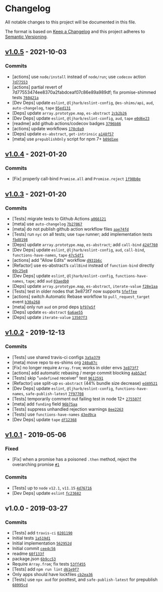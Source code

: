 # Changelog

All notable changes to this project will be documented in this file.

The format is based on [Keep a Changelog](https://keepachangelog.com/en/1.0.0/)
and this project adheres to [Semantic Versioning](https://semver.org/spec/v2.0.0.html).

## [v1.0.5](https://github.com/es-shims/Promise.allSettled/compare/v1.0.4...v1.0.5) - 2021-10-03

### Commits

- [actions] use `node/install` instead of `node/run`; use `codecov` action [`7d77553`](https://github.com/es-shims/Promise.allSettled/commit/7d77553474ee8370a2fabdceaf07c86e89a989df)
- [actions] partial revert of 7d77553474ee8370a2fabdceaf07c86e89a989df; fix promise-shimmed tests [`760421a`](https://github.com/es-shims/Promise.allSettled/commit/760421a9e6806655b85d3a757d49a4b1effbd4ea)
- [Dev Deps] update `eslint`, `@ljharb/eslint-config`, `@es-shims/api`, `aud`, `auto-changelog`, `tape` [`95ed131`](https://github.com/es-shims/Promise.allSettled/commit/95ed131ca0d15ecb6ec6c507ce43fdcc999f9380)
- [Deps] update `array.prototype.map`, `es-abstract` [`2cb2b26`](https://github.com/es-shims/Promise.allSettled/commit/2cb2b26b45fe8875acf948a752cc021e367eec5d)
- [Dev Deps] update `eslint`, `@ljharb/eslint-config`, `aud`, `tape` [`e0d6e23`](https://github.com/es-shims/Promise.allSettled/commit/e0d6e2317a068441b9b4b42a0f73cb844a6db05f)
- [readme] add github actions/codecov badges [`3796b86`](https://github.com/es-shims/Promise.allSettled/commit/3796b86abcc116c870088ff990ad030737e380e4)
- [actions] update workflows [`170c0a9`](https://github.com/es-shims/Promise.allSettled/commit/170c0a9a61bbc7099abeadabac62d922bdf384a1)
- [Deps] update `es-abstract`, `get-intrinsic` [`a148f57`](https://github.com/es-shims/Promise.allSettled/commit/a148f5735a63810c4146aad515a252f245bd91ba)
- [meta] use `prepublishOnly` script for npm 7+ [`b09d1ee`](https://github.com/es-shims/Promise.allSettled/commit/b09d1eece27d5ba08848998b79c6d0947d4803e4)

## [v1.0.4](https://github.com/es-shims/Promise.allSettled/compare/v1.0.3...v1.0.4) - 2021-01-20

### Commits

- [Fix] properly call-bind `Promise.all` and `Promise.reject` [`1f90b0e`](https://github.com/es-shims/Promise.allSettled/commit/1f90b0efc3208486709391ffe1dd16b79ca214d4)

## [v1.0.3](https://github.com/es-shims/Promise.allSettled/compare/v1.0.2...v1.0.3) - 2021-01-20

### Commits

- [Tests] migrate tests to Github Actions [`a066121`](https://github.com/es-shims/Promise.allSettled/commit/a0661218570a7815a5328e36ee5b2378e16820d2)
- [meta] use `auto-changelog` [`7b27067`](https://github.com/es-shims/Promise.allSettled/commit/7b270677baf74ddfedcf4869b869b44e89d30a28)
- [meta] do not publish github action workflow files [`aae74fd`](https://github.com/es-shims/Promise.allSettled/commit/aae74fd7c0a1abf9a9609d7fcd9755b3a8d2a364)
- [Tests] run `nyc` on all tests; use `tape` runner; add implementation tests [`fbd8198`](https://github.com/es-shims/Promise.allSettled/commit/fbd81984b88abb6fc2089e15090a4861f24642a8)
- [Deps] update `array.prototype.map`, `es-abstract`; add `call-bind` [`424f760`](https://github.com/es-shims/Promise.allSettled/commit/424f7606f6ec04aefd36e61dcd83ba1a96d04bbb)
- [Dev Deps] update `eslint`, `@ljharb/eslint-config`, `aud`, `call-bind`, `functions-have-names`, `tape` [`47c5df1`](https://github.com/es-shims/Promise.allSettled/commit/47c5df1ddb55ae59bf57dabf62b6030a92a2adc4)
- [actions] add "Allow Edits" workflow [`d931b6c`](https://github.com/es-shims/Promise.allSettled/commit/d931b6c00bab078e5562b7392374d48de9ffc1cd)
- [Refactor] use es-abstract’s `callBind` instead of `function-bind` directly [`09c25e8`](https://github.com/es-shims/Promise.allSettled/commit/09c25e81af2050ade7d4be35a522753422e7843a)
- [Dev Deps] update `eslint`, `@ljharb/eslint-config`, `functions-have-names`, `tape`; add `aud` [`03aedb0`](https://github.com/es-shims/Promise.allSettled/commit/03aedb0e6365f0ea6f76a373148f3e1ed2c6e8a2)
- [Deps] update `array.prototype.map`, `es-abstract`, `iterate-value` [`f28e1aa`](https://github.com/es-shims/Promise.allSettled/commit/f28e1aa6a83d201de8a81862890c713f60c1680c)
- [Tests] test in older nodes that 3e873f7 now supports [`5feffee`](https://github.com/es-shims/Promise.allSettled/commit/5feffeecb8d9a535cd24f6563023f841a455ebee)
- [actions] switch Automatic Rebase workflow to `pull_request_target` event [`b30a268`](https://github.com/es-shims/Promise.allSettled/commit/b30a2686337efa13454ce754c32287b4aec11bdf)
- [meta] only run `aud` on prod deps [`bf97e5f`](https://github.com/es-shims/Promise.allSettled/commit/bf97e5fad6e5ab554ec8780d1a5f0d955dbce4e4)
- [Deps] update `es-abstract` [`6a6ae55`](https://github.com/es-shims/Promise.allSettled/commit/6a6ae556058aba575b8cd335618f846b3c1fe8c8)
- [Deps] update `iterate-value` [`13507f3`](https://github.com/es-shims/Promise.allSettled/commit/13507f3b7b87de8b26ea3cd0d40949c8c9747f77)

## [v1.0.2](https://github.com/es-shims/Promise.allSettled/compare/v1.0.1...v1.0.2) - 2019-12-13

### Commits

- [Tests] use shared travis-ci configs [`3a5a379`](https://github.com/es-shims/Promise.allSettled/commit/3a5a379ad6da1a7fe988e8e1eb708be4f7abb008)
- [meta] move repo to es-shims org [`240a87c`](https://github.com/es-shims/Promise.allSettled/commit/240a87c480ab7a3119c192476c6317d5f5ce59e2)
- [Fix] no longer require `Array.from`; works in older envs [`3e873f7`](https://github.com/es-shims/Promise.allSettled/commit/3e873f78e15b275d6e10db12ac6cde1716be2f60)
- [actions] add automatic rebasing / merge commit blocking [`4ab52ef`](https://github.com/es-shims/Promise.allSettled/commit/4ab52efa9466c535cd15a1bcb54b3250c989b174)
- [Tests] skip "`undefined` receiver" test [`9612591`](https://github.com/es-shims/Promise.allSettled/commit/96125915f35386940fce8eb52331346ffe3b45d6)
- [Refactor] use split-up `es-abstract` (44% bundle size decrease) [`ed49521`](https://github.com/es-shims/Promise.allSettled/commit/ed49521b2f03a4a63ef0e15a017dc973217d03bb)
- [Dev Deps] update `eslint`, `@ljharb/eslint-config`, `functions-have-names`, `safe-publish-latest` [`7f97708`](https://github.com/es-shims/Promise.allSettled/commit/7f977086e2f685d29d1ae821b4083c9b4e1256d8)
- [Tests] temporarily comment out failing test in node 12+ [`275507f`](https://github.com/es-shims/Promise.allSettled/commit/275507f89a3c672acd867cbe7432c0c08f0abef9)
- [meta] add `funding` field [`96b75aa`](https://github.com/es-shims/Promise.allSettled/commit/96b75aab5a8bb3586303baafe462b4b4114fb2da)
- [Tests] suppress unhandled rejection warnings [`8ee2263`](https://github.com/es-shims/Promise.allSettled/commit/8ee226357bb92417ac5d596abaa86cc600c97aa1)
- [Tests] use `functions-have-names` [`43ed9ca`](https://github.com/es-shims/Promise.allSettled/commit/43ed9ca63e41795c8f96764da33dee3d11fa533a)
- [Dev Deps] update `tape` [`df12368`](https://github.com/es-shims/Promise.allSettled/commit/df123681fd26b8b18d0f89aa56e57d927fd63bc6)

## [v1.0.1](https://github.com/es-shims/Promise.allSettled/compare/v1.0.0...v1.0.1) - 2019-05-06

### Fixed

- [Fix] when a promise has a poisoned `.then` method, reject the overarching promise [`#1`](https://github.com/es-shims/Promise.allSettled/issues/1)

### Commits

- [Tests] up to `node` `v12.1`, `v11.15` [`4d76716`](https://github.com/es-shims/Promise.allSettled/commit/4d76716fc0a002af216962d177bd197688b27e1f)
- [Dev Deps] update `eslint` [`fc23682`](https://github.com/es-shims/Promise.allSettled/commit/fc23682b807812ab5288d9a100b60f735f41f089)

## v1.0.0 - 2019-03-27

### Commits

- [Tests] add `travis-ci` [`0201190`](https://github.com/es-shims/Promise.allSettled/commit/02011908060b52218b21b04c88d85fb521f09c93)
- Initial tests [`1a519d1`](https://github.com/es-shims/Promise.allSettled/commit/1a519d1f7ae673a4b109baa81fa02fdd95bd5788)
- Initial implementation [`562952d`](https://github.com/es-shims/Promise.allSettled/commit/562952d201c3d0c43b8549c6399cf56555125983)
- Initial commit [`cee4c56`](https://github.com/es-shims/Promise.allSettled/commit/cee4c561deba91556b697d329149bfd9c32c7927)
- readme [`60f133f`](https://github.com/es-shims/Promise.allSettled/commit/60f133f4b11d15b479b0c8d5de634005e4992ede)
- package.json [`6b9cc53`](https://github.com/es-shims/Promise.allSettled/commit/6b9cc53e884da0847bebea738bfbb93d2993f060)
- Require `Array.from`; fix tests [`53ff455`](https://github.com/es-shims/Promise.allSettled/commit/53ff455a67d06f86b250e4584d3de417c1937966)
- [Tests] add `npm run lint` [`d61e9f7`](https://github.com/es-shims/Promise.allSettled/commit/d61e9f79ef7df73eb55caa95f552aea09559574e)
- Only apps should have lockfiles [`cb2ea36`](https://github.com/es-shims/Promise.allSettled/commit/cb2ea3689931a5a4502e5f771347cff6919a0305)
- [Tests] use `npx aud` for posttest, and `safe-publish-latest` for prepublish [`68995cd`](https://github.com/es-shims/Promise.allSettled/commit/68995cdf499a3d6e124c76e4e31c1daa55387c46)
